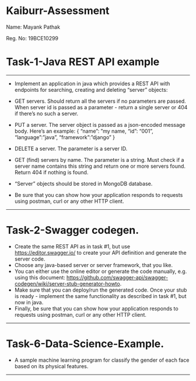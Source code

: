 # Kaiburr-Assessment
Name: Mayank Pathak

Reg. No: 19BCE10299
# Task-1-Java REST API example

---

- Implement an application in java which provides a REST API with endpoints for searching,
creating and deleting “server” objects:

- GET servers. Should return all the servers if no parameters are passed. When server id
is passed as a parameter - return a single server or 404 if there’s no such a server.

- PUT a server. The server object is passed as a json-encoded message body. Here’s an
example:
{
“name”: ”my name,
“id”: “001”,
“language”:”java”,
“framework”:”django”
}

- DELETE a server. The parameter is a server ID.

- GET (find) servers by name. The parameter is a string. Must check if a server name
contains this string and return one or more servers found. Return 404 if nothing is found.

- “Server” objects should be stored in MongoDB database.

- Be sure that you can show how your application responds to requests using postman, curl or any other HTTP client.

---

# Task-2-Swagger codegen.
- Create the same REST API as in task #1, but use https://editor.swagger.io/ to create your API
definition and generate the server code. 
- Choose any java-based server or server framework,
that you like.
- You can either use the online editor or generate the code manually, e.g. using this
document: https://github.com/swagger-api/swagger-codegen/wiki/server-stub-generator-howto.
- Make sure that you can deploy/run the generated code. Once your stub is ready - implement the
same functionality as described in task #1, but now in java.
- Finally, be sure that you can show how your application responds to requests using postman,
curl or any other HTTP client.

---

# Task-6-Data-Science-Example.
- A sample machine learning program for classify the gender of each face based on its physical features.

---